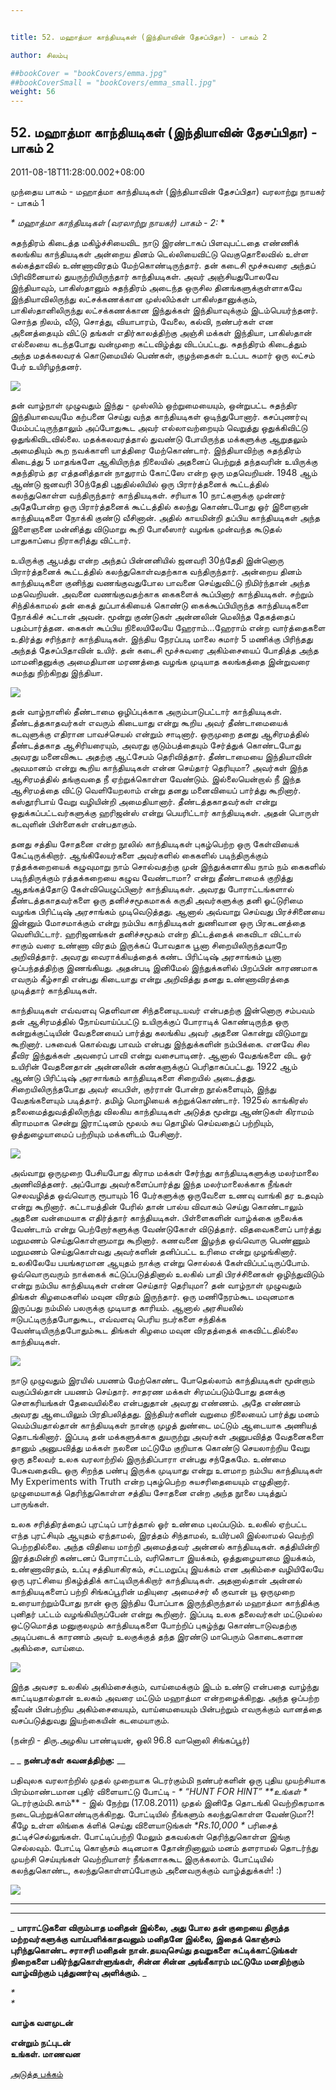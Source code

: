 ```yaml
---


title: 52. மஹாத்மா காந்தியடிகள் (இந்தியாவின் தேசப்பிதா) - பாகம் 2

author: சிலம்பு

##bookCover = "bookCovers/emma.jpg"
##bookCoverSmall = "bookCovers/emma_small.jpg"
weight: 56
---
```


## 52. மஹாத்மா காந்தியடிகள் (இந்தியாவின் தேசப்பிதா) - பாகம் 2

2011-08-18T11:28:00.002+08:00

முந்தைய பாகம் - மஹாத்மா காந்தியடிகள் (இந்தியாவின் தேசப்பிதா) வரலாற்று நாயகர் - பாகம் 1

_* _மஹாத்மா காந்தியடிகள் (வரலாற்று நாயகர்) பாகம் - 2:__ *

சுதந்திரம் கிடைத்த மகிழ்ச்சியைவிட நாடு இரண்டாகப் பிளவுபட்டதை எண்ணிக் கலங்கிய காந்தியடிகள் அன்றைய தினம் டெல்லியைவிட்டு வெகுதொலைவில் உள்ள கல்கத்தாவில் உண்ணாவிரதம் மேற்கொண்டிருந்தார். தன் கடைசி மூச்சுவரை அந்தப் பிரிவினையால் துயருற்றியிருந்தார் காந்தியடிகள். அவர் அஞ்சியதுபோலவே இந்தியாவும், பாகிஸ்தானும் சுதந்திரம் அடைந்த ஒருசில தினங்களுக்குள்ளாகவே இந்தியாவிலிருந்து லட்சக்கணக்கான முஸ்லிம்கள் பாகிஸ்தானுக்கும், பாகிஸ்தானிலிருந்து லட்சக்கணக்கான இந்துக்கள் இந்தியாவுக்கும் இடம்பெயர்ந்தனர். சொந்த நிலம், வீடு, சொத்து, வியாபாரம், வேலை, கல்வி, நண்பர்கள் என அனைத்தையும் விட்டு தங்கள் எதிர்காலத்திற்கு அஞ்சி மக்கள் இந்தியா, பாகிஸ்தான் எல்லையை கடந்தபோது வன்முறை கட்டவிழ்த்து விடப்பட்டது. சுதந்திரம் கிடைத்தும் அந்த மதக்கலவரக் கொடுமையில் பெண்கள், குழந்தைகள் உட்பட சுமார் ஒரு லட்சம் பேர் உயிரிழந்தனர்.

![](http://3.bp.blogspot.com/-kPV6rAHYQtQ/TkkhGL8dsXI/AAAAAAAAAzg/y3UZcgefnao/s320/India-Pakistan+Partition2.jpg)

தன் வாழ்நாள் முழுவதும் இந்து - முஸ்லிம் ஒற்றுமையையும், ஒன்றுபட்ட சுதந்திர இந்தியாவையுமே கற்பனை செய்து வந்த காந்தியடிகள் ஒடிந்துபோனார். கசப்புணர்வு மேம்பட்டிருந்தாலும் அப்போதுகூட அவர் எல்லாவற்றையும் வெறுத்து ஒதுக்கிவிட்டு ஒதுங்கிவிடவில்லை. மதக்கலவரத்தால் துவண்டு போயிருந்த மக்களுக்கு ஆறுதலும் அமைதியும் கூற நவக்காளி யாத்திரை மேற்கொண்டார். இந்தியாவிற்கு சுதந்திரம் கிடைத்து 5 மாதங்களே ஆகியிருந்த நிலையில் அதனைப் பெற்றுத் தந்தவரின் உயிருக்கு சுதந்திரம் தர எத்தனித்தான் நாதுராம் கோட்ஸே என்ற ஒரு மதவெறியன். 1948 ஆம் ஆண்டு ஜனவரி 30ந்தேதி புதுதில்லியில் ஒரு பிரார்த்தனைக் கூட்டத்தில் கலந்துகொள்ள வந்திருந்தார் காந்தியடிகள். சரியாக 10 நாட்களுக்கு முன்னர் அதேபோன்ற ஒரு பிரார்த்தனைக் கூட்டத்தில் கலந்து கொண்டபோது ஓர் இளைஞன் காந்தியடிகளை நோக்கி குண்டு வீசினான். அதில் காயமின்றி தப்பிய காந்தியடிகள் அந்த இளைஞனை மன்னித்து விடுமாறு கூறி போலீஸார் வழங்க முன்வந்த கூடுதல் பாதுகாப்பை நிராகரித்து விட்டார்.

உயிருக்கு ஆபத்து என்ற அந்தப் பின்னனியில் ஜனவரி 30ந்தேதி இன்னொரு பிரார்த்தனைக் கூட்டத்தில் கலந்துகொள்வதற்காக வந்திருந்தார். அன்றைய தினம் காந்தியடிகளை குனிந்து வணங்குவதுபோல பாவனை செய்துவிட்டு நிமிர்ந்தான் அந்த மதவெறியன். அவனை வணங்குவதற்காக கைகளைக் கூப்பினார் காந்தியடிகள். சற்றும் சிந்திக்காமல் தன் கைத் துப்பாக்கியைக் கொண்டு கைக்கூப்பியிருந்த காந்தியடிகளை நோக்கிச் சுட்டான் அவன். மூன்று குண்டுகள் அன்னலின் மெலிந்த தேகத்தைப் பதம்பார்த்தன. கைகள் கூப்பிய நிலையிலேயே ஹேராம்...ஹேராம் என்ற வார்த்தைகளை உதிர்த்து சரிந்தார் காந்தியடிகள். இந்திய நேரப்படி மாலை சுமார் 5 மணிக்கு பிரிந்தது அந்தத் தேசப்பிதாவின் உயிர். தன் கடைசி மூச்சுவரை அகிம்சையைப் போதித்த அந்த மாமனிதனுக்கு அமைதியான மரணத்தை வழங்க முடியாத கலங்கத்தை இன்றுவரை சுமந்து நிற்கிறது இந்தியா.

![](http://3.bp.blogspot.com/-mzNYQl8_H2w/TkkhRELeLuI/AAAAAAAAAzk/Vj1bHQX4Gq8/s320/Mahatma-Gandhi-Funeral-4.jpg)

தன் வாழ்நாளில் தீண்டாமை ஒழிப்புக்காக அரும்பாடுபட்டார் காந்தியடிகள். தீண்டத்தகாதவர்கள் எவரும் கிடையாது என்று கூறிய அவர் தீண்டாமையைக் கடவுளுக்கு எதிரான பாவச்செயல் என்றும் சாடினார். ஒருமுறை தனது ஆசிரமத்தில் தீண்டத்தகாத ஆசிரியரையும், அவரது குடும்பத்தையும் சேர்த்துக் கொண்டபோது அவரது மனைவிகூட அதற்கு ஆட்சேபம் தெரிவித்தார். தீண்டாமையை இந்தியாவின் அவமானம் என்று கூறிய காந்தியடிகள் என்ன செய்தார் தெரியுமா? அவர்கள் இந்த ஆசிரமத்தில் தங்குவதை நீ ஏற்றுக்கொள்ள வேண்டும். இல்லையென்றால் நீ இந்த ஆசிரமத்தை விட்டு வெளியேறலாம் என்று தனது மனைவியைப் பார்த்து கூறினார். கஸ்தூரிபாய் வேறு வழியின்றி அமைதியானார். தீண்டத்தகாதவர்கள் என்று ஒதுக்கப்பட்டவர்களுக்கு ஹரிஜன்ஸ் என்று பெயரிட்டார் காந்தியடிகள். அதன் பொருள் கடவுளின் பிள்ளைகள் என்பதாகும்.

தனது சத்திய சோதனை என்ற நூலில் காந்தியடிகள் புகழ்பெற்ற ஒரு கேள்வியைக் கேட்டிருக்கிறார். ஆங்கிலேயர்களை அவர்களில் கைகளில் படிந்திருக்கும் ரத்தக்கறையைக் கழுவுமாறு நாம் சொல்வதற்கு முன் இந்துக்களாகிய நாம் நம் கைகளில் படிந்திருக்கும் ரத்தக்கறையை கழுவ வேண்டாமா? என்று தீண்டாமைக் குறித்து ஆதங்கத்தோடு கேள்வியெழுப்பினார் காந்தியடிகள். அவரது போராட்டங்களால் தீண்டத்தகாதவர்களை ஒரு தனிச்சமூகமாகக் கருதி அவர்களுக்கு தனி ஓட்டுரிமை வழங்க பிரிட்டிஷ் அரசாங்கம் முடிவெடுத்தது. ஆனால் அவ்வாறு செய்வது பிரச்சினையை இன்னும் மோசமாக்கும் என்று நம்பிய காந்தியடிகள் துணிவான ஒரு பிரகடனத்தை வெளியிட்டார். ஹரிஜனங்கள் தனிச்சமூகம் என்ற திட்டத்தைக் கைவிடா விட்டால் சாகும் வரை உண்ணா விரதம் இருக்கப் போவதாக பூனா சிறையிலிருந்தவாறே அறிவித்தார். அவரது வைராக்கியத்தைக் கண்ட பிரிட்டிஷ் அரசாங்கம் பூனா ஒப்பந்தத்திற்கு இணங்கியது. அதன்படி இனிமேல் இந்துக்களில் பிறப்பின் காரணமாக எவரும் கீழ்சாதி என்பது கிடையாது என்று அறிவித்து தனது உண்ணாவிரத்தை முடித்தார் காந்தியடிகள்.

காந்தியடிகள் எவ்வளவு தெளிவான சிந்தனையுடயவர் என்பதற்கு இன்னொரு சம்பவம் தன் ஆசிரமத்தில் நோய்வாய்ப்பட்டு உயிருக்குப் போராடிக் கொண்டிருந்த ஒரு கன்றுக்குட்டியின் வேதனையைப் பார்த்து கலங்கிய அவர் அதனை கொன்று விடுமாறு கூறினார். பசுவைக் கொல்வது பாவம் என்பது இந்துக்களின் நம்பிக்கை. எனவே சில தீவிர இந்துக்கள் அவரைப் பாவி என்று வசைபாடினர். ஆனால் வேதங்களை விட ஓர் உயிரின் வேதனைதான் அன்னலின் கண்களுக்குப் பெரிதாகப்பட்டது. 1922 ஆம் ஆண்டு பிரிட்டிஷ் அரசாங்கம் காந்தியடிகளை சிறையில் அடைத்தது. சிறையிலிருந்தபோது அவர் பைபிள், குர்ரான் போன்ற நூல்களையும், இந்து வேதங்களையும் படித்தார். தமிழ் மொழியைக் கற்றுக்கொண்டார். 1925ல் காங்கிரஸ் தலைமைத்துவத்திலிருந்து விலகிய காந்தியடிகள் அடுத்த மூன்று ஆண்டுகள் கிராமம் கிராமமாக சென்று இராட்டினம் மூலம் சுய தொழில் செய்வதைப் பற்றியும், ஒத்துழையாமைப் பற்றியும் மக்களிடம் பேசினார்.

![](http://2.bp.blogspot.com/-enHzdVgqZv4/TkkhdXgLReI/AAAAAAAAAzo/JZjh1TmDSKM/s1600/Mahatma+Gandhi.jpg)

அவ்வாறு ஒருமுறை பேசியபோது கிராம மக்கள் சேர்ந்து காந்தியடிகளுக்கு மலர்மாலை அணிவித்தனர். அப்போது அவர்களைப்பார்த்து இந்த மலர்மாலைக்காக நீங்கள் செலவழித்த ஒவ்வொரு ரூபாயும் 16 பேர்களுக்கு ஒருவேளை உணவு வாங்கி தர உதவும் என்று கூறினார். கட்டாயத்தின் பேரில் தான் பால்ய விவாகம் செய்து கொண்டாலும் அதனை வன்மையாக எதிர்த்தார் காந்தியடிகள். பிள்ளைகளின் வாழ்க்கை குலைக்க வேண்டாம் என்று பெற்றோர்களுக்கு வேண்டுகோள் விடுத்தார். விதவைகளைப் பார்த்து மறுமணம் செய்துகொள்ளுமாறு கூறினார். கணவனை இழந்த ஒவ்வொரு பெண்ணும் மறுமணம் செய்துகொள்வது அவர்களின் தனிப்பட்ட உரிமை என்று முழங்கினார். உலகிலேயே பயங்கரமான ஆயுதம் நாக்கு என்று சொல்லக் கேள்விப்பட்டிருப்போம். ஒவ்வொருவரும் நாக்கைக் கட்டுப்படுத்தினால் உலகில் பாதி பிரச்சினைகள் ஒழிந்துவிடும் என்று நம்பிய காந்தியடிகள் என்ன செய்தார் தெரியுமா? தன் வாழ்நாள் முழுவதும் திங்கள் கிழமைகளில் மவுன விரதம் இருந்தார். ஒரு மணிநேரம்கூட மவுனமாக இருப்பது நம்மில் பலருக்கு முடியாத காரியம். ஆனால் அரசியலில் ஈடுபட்டிருந்தபோதுகூட, எவ்வளவு பெரிய நபர்களை சந்திக்க வேண்டியிருந்தபோதும்கூட திங்கள் கிழமை மவுன விரதத்தைக் கைவிட்டதில்லை காந்தியடிகள்.

![](http://1.bp.blogspot.com/-C9poxg2QJb4/Tkkh0pVS-jI/AAAAAAAAAzs/9MvUyQcTMA8/s320/12.jpg)

நாடு முழுவதும் இரயில் பயணம் மேற்கொண்ட போதெல்லாம் காந்தியடிகள் மூன்றாம் வகுப்பில்தான் பயணம் செய்தார். சாதரண மக்கள் சிரமப்படும்போது தனக்கு செளகரியங்கள் தேவையில்லை என்பதுதான் அவரது எண்ணம். அதே எண்ணம் அவரது ஆடையிலும் பிரதிபலித்தது. இந்தியர்களின் வறுமை நிலையைப் பார்த்து மனம் வெம்பியதால்தான் காந்தியடிகள் நான்கு முழத் துண்டை மட்டும் ஆடையாக அணியத் தொடங்கினார். இப்படி தன் மக்களுக்காக துயருற்று அவர்கள் அனுபவித்த வேதனைகளை தானும் அனுபவித்து மக்கள் நலனை மட்டுமே குறியாக கொண்டு செயலாற்றிய வேறு ஒரு தலைவர் உலக வரலாற்றில் இருந்திப்பாரா என்பது சந்தேகமே. உண்மை பேசுவதைவிட ஒரு சிறந்த பண்பு இருக்க முடியாது என்று உளமாற நம்பிய காந்தியடிகள் My Experiments with Truth என்ற புகழ்பெற்ற சுயசரிதையையும் எழுதினார். முழுமையாகத் தெரிந்துகொள்ள சத்திய சோதனை என்ற அந்த நூலை படித்துப் பாருங்கள்.

உலக சரித்திரத்தைப் புரட்டிப் பார்த்தால் ஓர் உண்மை புலப்படும். உலகில் ஏற்பட்ட எந்த புரட்சியும் ஆயுதம் ஏந்தாமல், இரத்தம் சிந்தாமல், உயிர்பலி இல்லாமல் வெற்றி பெற்றதில்லை. அந்த விதியை மாற்றி அமைத்தவர் அன்னல் காந்தியடிகள். கத்தியின்றி இரத்தமின்றி கண்டனப் போராட்டம், வரிகொடா இயக்கம், ஒத்துழையாமை இயக்கம், உண்ணாவிரதம், உப்பு சத்தியாகிரகம், சட்டமறுப்பு இயக்கம் என அகிம்சை வழியிலேயே ஒரு புரட்சியை நிகழ்த்திக் காட்டியிருக்கிறார் காந்தியடிகள். அதனால்தான் அன்னல் காந்தியடிகளைப் பற்றி சிங்கப்பூரின் மதியுரை அமைச்சர் லீ குவான் யூ ஒருமுறை உரையாற்றும்போது நான் ஒரு இந்திய போப்பாக இருந்திருந்தால் மஹாத்மா காந்திக்கு புனிதர் பட்டம் வழங்கியிருப்பேன் என்று கூறினார். இப்படி உலக தலைவர்கள் மட்டுமல்ல ஒட்டுமொத்த மனுகுலமும் காந்தியடிகளை போற்றிப் புகழ்ந்து கொண்டாடுவதற்கு அடிப்படைக் காரணம் அவர் உலகுக்குத் தந்த இரண்டு மாபெரும் கொடைகளான அகிம்சை, வாய்மை.

![](http://3.bp.blogspot.com/-WMJ2KxQ6_E8/TkkjfOVj0yI/AAAAAAAAAzw/8mKquQtiNB4/s320/mahatma+gandhi+wallpapers.jpg)

இந்த அவசர உலகில் அகிம்சைக்கும், வாய்மைக்கும் இடம் உண்டு என்பதை வாழ்ந்து காட்டியதால்தான் உலகம் அவரை மட்டும் மஹாத்மா என்றழைக்கிறது. அந்த ஒப்பற்ற ஜீவன் பின்பற்றிய அகிம்சையையும், வாய்மையையும் பின்பற்றும் எவருக்கும் வானத்தை வசப்படுத்துவது இயற்கையின் கடமையாகும்.

(நன்றி - திரு.அழகிய பாண்டியன், ஒலி 96.8 வானொலி சிங்கப்பூர்)

_ _ **நண்பர்கள் கவனத்திற்கு:** __

பதிவுலக வரலாற்றில் முதல் முறையாக டெரர்கும்மி நண்பர்களின் ஒரு புதிய முயற்சியாக பிரம்மாண்டமான புதிர் விளையாட்டு போட்டி - _* “HUNT FOR HINT” **உங்கள் *_ டெரர்கும்மி.காம்** \- இல் நேற்று (17.08.2011) முதல் இனிதே தொடங்கி வெற்றிகரமாக நடைபெற்றுக்கொண்டிருக்கிறது. போட்டியில் நீங்களும் கலந்துகொள்ள வேண்டுமா?! கீழே உள்ள லிங்கை க்ளிக் செய்து விளையாடுங்கள் _*Rs.10,000 *_ பரிசைத் தட்டிச்செல்லுங்கள். போட்டிப்பற்றி மேலும் தகவல்கள் தெரிந்துகொள்ள இங்கு செல்லவும். போட்டி கொஞ்சம் கடினமாக தோன்றினாலும் மனம் தளராமல் தொடர்ந்து முயற்சி செய்யுங்கள் வெற்றியாளர் நீங்களாககூட இருக்கலாம். போட்டியில் கலந்துகொண்ட, கலந்துகொள்ளப்போகும் அனைவருக்கும் வாழ்த்துக்கள்! :)

![](http://4.bp.blogspot.com/-VimwJCGqMGo/Tkeq9_LEKjI/AAAAAAAAA9c/tVgVvr1H3Oc/s1600/BANNER-PLAY.gif)

* * *

* * *

_ **பாராட்டுகளை விரும்பாத மனிதன் இல்லை, அது போல தன் குறையை திருத்த மற்றவர்களுக்கு வாய்பளிக்காதவனும் மனிதனே இல்லை, இதைக் கொஞ்சம் புரிந்துகொண்ட சராசரி மனிதன் நான்.தயவுசெய்து தவறுகளை சுட்டிக்காட்டுங்கள் நிறைகளை பகிர்ந்துகொள்ளுங்கள், சின்ன சின்ன அங்கீகாரம் மட்டுமே மனதிற்கும் வாழ்விற்கும் புத்துணர்வு அளிக்கும்.** _

_*  
*_

**வாழ்க வளமுடன்**

**என்றும் நட்புடன்  
உங்கள். மாணவன**

[அடுத்த பக்கம்](varalatru_nayagarkal_57)